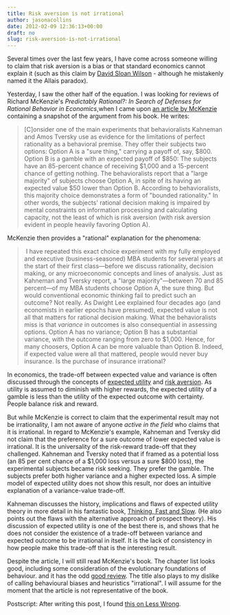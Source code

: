 ```yaml
---
title: Risk aversion is not irrational
author: jasonacollins
date: 2012-02-09 12:36:13+00:00
draft: no
slug: risk-aversion-is-not-irrational
---
```


Several times over the last few years, I have come across someone willing to claim that risk aversion is a bias or that standard economics cannot explain it (such as this claim by [David Sloan Wilson](https://www.jasoncollins.blog/wilson-on-economics-and-evolution/) - although he mistakenly named it the Allais paradox).

Yesterday, I saw the other half of the equation. I was looking for reviews of Richard McKenzie's *Predictably Rational?: In Search of Defenses for Rational Behavior in Economics*,when I came upon [an article by McKenzie](http://www.econlib.org/library/Columns/y2010/McKenzierational.html) containing a snapshot of the argument from his book. He writes:

>[C]onsider one of the main experiments that behavioralists Kahneman and Amos Tversky use as evidence for the limitations of perfect rationality as a behavioral premise. They offer their subjects two options: Option A is a "sure thing," carrying a payoff of, say, $800. Option B is a gamble with an expected payoff of $850: The subjects have an 85-percent chance of receiving $1,000 and a 15-percent chance of getting nothing. The behavioralists report that a "large majority" of subjects choose Option A, in spite of its having an expected value $50 lower than Option B. According to behavioralists, this majority choice demonstrates a form of "bounded rationality." In other words, the subjects' rational decision making is impaired by mental constraints on information processing and calculating capacity, not the least of which is risk aversion (with risk aversion evident in people heavily favoring Option A).

McKenzie then provides a "rational" explanation for the phenomena:

> I have repeated this exact choice experiment with my fully employed and executive (business-seasoned) MBA students for several years at the start of their first class—before we discuss rationality, decision making, or any microeconomic concepts and lines of analysis. Just as Kahneman and Tversky report, a "large majority"—between 70 and 85 percent—of my MBA students choose Option A, the sure thing. But would conventional economic thinking fail to predict such an outcome? Not really. As Dwight Lee explained four decades ago (and economists in earlier epochs have presumed), expected value is not all that matters for rational decision making. What the behavioralists miss is that _variance_ in outcomes is also consequential in assessing options. Option A has no variance; Option B has a substantial variance, with the outcome ranging from zero to $1,000. Hence, for many choosers, Option A can be more valuable than Option B. Indeed, if expected value were all that mattered, people would never buy insurance. Is the purchase of insurance irrational?

In economics, the trade-off between expected value and variance is often discussed through the concepts of [expected utility](http://en.wikipedia.org/wiki/Expected_utility_hypothesis) and [risk aversion](http://en.wikipedia.org/wiki/Risk_aversion). As utility is assumed to diminish with higher rewards, the expected utility of a gamble is less than the utility of the expected outcome with certainty. People balance risk and reward.

But while McKenzie is correct to claim that the experimental result may not be irrationality, I am not aware of anyone _active in the field_ who claims that it is irrational. In regard to McKenzie's example, Kahneman and Tversky did not claim that the preference for a sure outcome of lower expected value is irrational. It is the universality of the risk-reward trade-off that they challenged. Kahneman and Tversky noted that if framed as a potential loss (an 85 per cent chance of a $1,000 loss versus a sure $800 loss), the experimental subjects became risk seeking. They prefer the gamble. The subjects prefer both higher variance and a higher expected loss. A simple model of expected utility does not show this result, nor does an intuitive explanation of a variance-value trade-off.

Kahneman discusses the history, implications and flaws of expected utility theory in more detail in his fantastic book, [Thinking, Fast and Slow](https://www.jasoncollins.blog/re-reading-kahnemans-thinking-fast-and-slow/). (He also points out the flaws with the alternative approach of prospect theory). His discussion of expected utility is one of the best there is, and shows that he does not consider the existence of a trade-off between variance and expected outcome to be irrational in itself. It is the lack of consistency in how people make this trade-off that is the interesting result.

Despite the article, I will still read McKenzie's book. The chapter list looks good, including some consideration of the evolutionary foundations of behaviour. and it has the odd [good review](http://increasingmu.wordpress.com/2011/02/27/book-review-predictably-rational/). The title also plays to my dislike of calling behavioural biases and heuristics "irrational". I will assume for the moment that the article is not representative of the book.

Postscript: After writing this post, I found [this on Less Wrong](http://lesswrong.com/lw/9oj/is_risk_aversion_really_irrational/).
